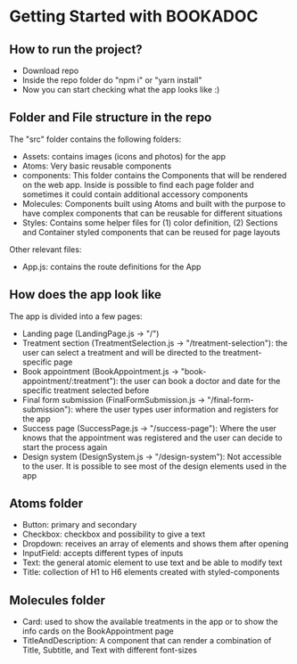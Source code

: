 # Getting Started with BOOKADOC

## How to run the project?

- Download repo
- Inside the repo folder do "npm i" or "yarn install"
- Now you can start checking what the app looks like :)

## Folder and File structure in the repo

The "src" folder contains the following folders:

- Assets: contains images (icons and photos) for the app
- Atoms: Very basic reusable components
- components: This folder contains the Components that will be rendered on the web app. Inside is possible to find each page folder and sometimes it could contain additional accessory components
- Molecules: Components built using Atoms and built with the purpose to have complex components that can be reusable for different situations
- Styles: Contains some helper files for (1) color definition, (2) Sections and Container styled components that can be reused for page layouts

Other relevant files:

- App.js: contains the route definitions for the App

## How does the app look like

The app is divided into a few pages:

- Landing page (LandingPage.js -> "/")
- Treatment section (TreatmentSelection.js -> "/treatment-selection"): the user can select a treatment and will be directed to the treatment-specific page
- Book appointment (BookAppointment.js -> "book-appointment/:treatment"): the user can book a doctor and date for the specific treatment selected before
- Final form submission (FinalFormSubmission.js -> "/final-form-submission"): where the user types user information and registers for the app
- Success page (SuccessPage.js -> "/success-page"): Where the user knows that the appointment was registered and the user can decide to start the process again
- Design system (DesignSystem.js -> "/design-system"): Not accessible to the user. It is possible to see most of the design elements used in the app

## Atoms folder

- Button: primary and secondary
- Checkbox: checkbox and possibility to give a text
- Dropdown: receives an array of elements and shows them after opening
- InputField: accepts different types of inputs
- Text: the general atomic element to use text and be able to modify text
- Title: collection of H1 to H6 elements created with styled-components

## Molecules folder

- Card: used to show the available treatments in the app or to show the info cards on the BookAppointment page
- TitleAndDescription: A component that can render a combination of Title, Subtitle, and Text with different font-sizes